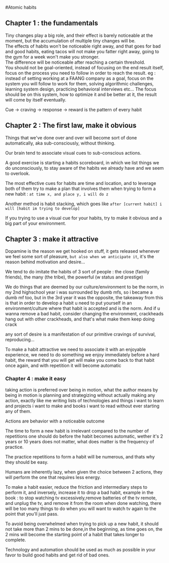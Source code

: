 #Atomic habits

## Chapter 1 : the fundamentals

Tiny changes play a big role, and their effect is barely noticeable at the moment, but the accumulation of multiple tiny changes will be.  
The effects of habits won't be noticeable right away, and that goes for bad and good habits, eating tacos will not make you fatter right away, going to the gym for a week won't make you stronger.  
The difference will be noticeable after reaching a certain threshold.  
You should not be goal-oriented, instead of focusing on the end result itself, focus on the process you need to follow in order to reach the result. eg : instead of setting working at a FAANG company as a goal, focus on the system you will follow to work for them, solving algorithmic challenges, learning system design, practicing behavioral interviews etc... The focus should be on this system, how to optimize it and be better at it, the result will come by itself eventually.

Cue -> craving -> response -> reward is the pattern of every habit

## Chapter 2 : The first law, make it obvious

Things that we've done over and over will become sort of done automatically, aka sub-consciously, without thinking.

Our brain tend to associate visual cues to sub-conscious actions.

A good exercise is starting a habits scoreboard, in which we list things we do unconsciously, to stay aware of the habits we already have and we seem to overlook.

The most effective cues for habits are time and location, and to leverage both of them try to make a plan that involves them when trying to form a new habit : `at time x, and place y, i will do z`

Another method is habit stacking, which goes like `after [current habit] i will [habit im trying to develop]`

If you trying to use a visual cue for your habits, try to make it obvious and a big part of your environment.

## Chapter 3 : make it attractive

Dopamine is the reason we get hooked on stuff, it gets released whenever we feel some sort of pleasure, `but also when we anticipate it`, it's the reason behind motivation and desire...

We tend to do imitate the habits of 3 sort of people : the close (family friends), the many (the tribe), the powerful (w status and prestige)

We do things that are deemed by our culture/environment to be the norm, in my 2nd highschool year i was surrounded by dumb mfs, so i became a dumb mf too, but in the 3rd year it was the opposite, the takeaway from this is that in order to develop a habit u need to put yourself in an environment/culture where that habit is accepted and is the norm. And if u wanna remove a bad habit, consider changing the environment, crackheads hang out with other crackheads, and that's what make them keep doing crack

any sort of desire is a manifestation of our primitive cravings of survival, reproducing...

To make a habit attractive we need to associate it with an enjoyable experience, we need to do something we enjoy immediately before a hard habit, the reward that you will get will make you come back to that habit once again, and with repetition it will become automatic

### Chapter 4 : make it easy

taking action is preferred over being in motion, what the author means by being in motion is planning and strategizing without actually making any action, exactly like me writing lists of technologies and things i want to learn and projects i want to make and books i want to read without ever starting any of them.

Actions are behavior with a noticeable outcome

The time to form a new habit is irrelevant compared to the number of repetitions one should do before the habit becomes automatic, wether it's 2 years or 10 years does not matter, what does matter is the frequency of practice.

The practice repetitions to form a habit will be numerous, and thats why they should be easy.

Humans are inherently lazy, when given the choice between 2 actions, they will perform the one that requires less energy.

To make a habit easier, reduce the friction and intermediary steps to perform it, and inversely, increase it to drop a bad habit, example in the book : to stop watching tv excessively,remove batteries of the tv remote, and unplug the tv, and remove it from the room when done watching, there will be too many things to do when you will want to watch tv again to the point that you'll just pass.

To avoid being overwhelmed when trying to pick up a new habit, it should not take more than 2 mins to be done,in the beginning, as time goes on, the 2 mins will become the starting point of a habit that takes longer to complete.

Technology and automation should be used as much as possible in your favor to build good habits and get rid of bad ones.
